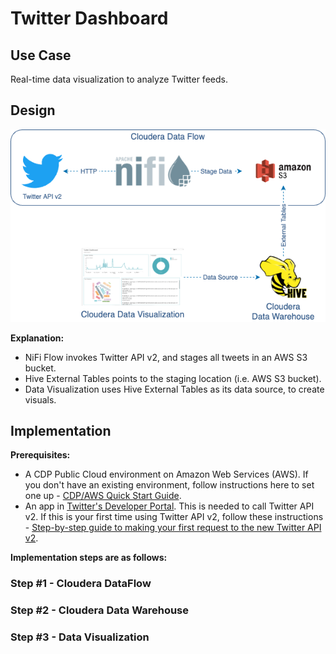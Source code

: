 # Twitter Dashboard
## Use Case
Real-time data visualization to analyze Twitter feeds.

## Design
![Design - Twitter Dashboard](/assets/design-Twitter-dashboard.png)

**Explanation:**
- NiFi Flow invokes Twitter API v2, and stages all tweets in an AWS S3 bucket.
- Hive External Tables points to the staging location (i.e. AWS S3 bucket).
- Data Visualization uses Hive External Tables as its data source, to create visuals.

## Implementation
**Prerequisites:**
- A CDP Public Cloud environment on Amazon Web Services (AWS). If you don't have an existing environment, follow instructions here to set one up - [CDP/AWS Quick Start Guide](https://docs.cloudera.com/cdp-public-cloud/cloud/aws-quickstart/topics/mc-aws-quickstart.html).
- An app in [Twitter's Developer Portal](https://developer.twitter.com/en/portal/dashboard). This is needed to call Twitter API v2. If this is your first time using Twitter API v2, follow these instructions - [Step-by-step guide to making your first request to the new Twitter API v2](https://developer.twitter.com/en/docs/tutorials/step-by-step-guide-to-making-your-first-request-to-the-twitter-api-v2).

**Implementation steps are as follows:**
### Step #1 - Cloudera DataFlow

### Step #2 - Cloudera Data Warehouse

### Step #3 - Data Visualization

